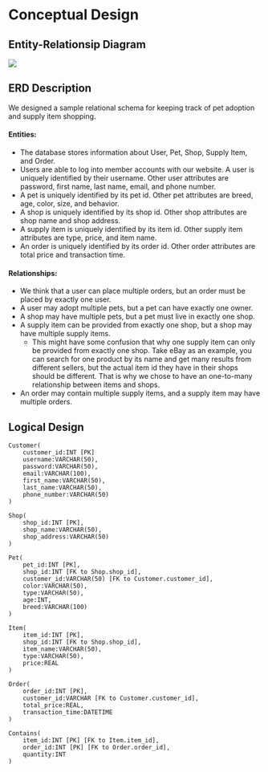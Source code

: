 # Conceptual Design

## Entity-Relationsip Diagram
![](https://github-dev.cs.illinois.edu/sp22-cs411/sp22-cs411-team059-TeamAhYesYes/blob/main/doc/img/er.png?raw=true)

## ERD Description

We designed a sample relational schema for keeping track of pet adoption and supply item shopping. 

#### Entities:
- The database stores information about User, Pet, Shop, Supply Item, and Order.
- Users are able to log into member accounts with our website. A user is uniquely identified by their username. Other user attributes are password, first name, last name, email, and phone number.
- A pet is uniquely identified by its pet id. Other pet attributes are breed, age, color, size, and behavior.
- A shop is uniquely identified by its shop id. Other shop attributes are shop name and shop address.
- A supply item is uniquely identified by its item id. Other supply item attributes are type, price, and item name.
- An order is uniquely identified by its order id. Other order attributes are total price and transaction time.

#### Relationships:
- We think that a user can place multiple orders, but an order must be placed by exactly one user. 
- A user may adopt multiple pets, but a pet can have exactly one owner.
- A shop may have multiple pets, but a pet must live in exactly one shop.
- A supply item can be provided from exactly one shop, but a shop may have multiple supply items.
  - This might have some confusion that why one supply item can only be provided from exactly one shop. Take eBay as an example, you can search for one product by its name and get many results from different sellers, but the actual item id they have in their shops should be different. That is why we chose to have an one-to-many relationship between items and shops.
- An order may contain multiple supply items, and a supply item may have multiple orders.


## Logical Design
    Customer(
        customer_id:INT [PK]
        username:VARCHAR(50),
        password:VARCHAR(50),
        email:VARCHAR(100),
        first_name:VARCHAR(50),
        last_name:VARCHAR(50),
        phone_number:VARCHAR(50)
    )

    Shop(
        shop_id:INT [PK],
        shop_name:VARCHAR(50),
        shop_address:VARCHAR(50)
    )

    Pet(
        pet_id:INT [PK],
        shop_id:INT [FK to Shop.shop_id],
        customer_id:VARCHAR(50) [FK to Customer.customer_id],
        color:VARCHAR(50),
        type:VARCHAR(50),
        age:INT,
        breed:VARCHAR(100)
    )

    Item(
        item_id:INT [PK], 
        shop_id:INT [FK to Shop.shop_id], 
        item_name:VARCHAR(50), 
        type:VARCHAR(50),
        price:REAL
    )

    Order(
        order_id:INT [PK], 
        customer_id:VARCHAR [FK to Customer.customer_id],
        total_price:REAL, 
        transaction_time:DATETIME
    )

    Contains(
        item_id:INT [PK] [FK to Item.item_id],
        order_id:INT [PK] [FK to Order.order_id],
        quantity:INT
    )
